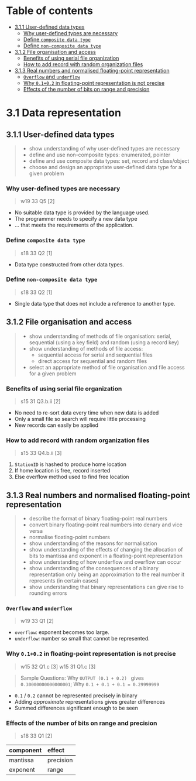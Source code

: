 # Table of contents

- [3.1.1 User-defined data types](#311-user-defined-data-types)
  - [Why user-defined types are necessary](#why-user-defined-types-are-necessary)
  - [Define `composite data type`](#define-composite-data-type)
  - [Define `non-composite data type`](#define-non-composite-data-type)
- [3.1.2 File organisation and access](#312-file-organisation-and-access)
  - [Benefits of using serial file organization](#benefits-of-using-serial-file-organization)
  - [How to add record with random organization files](#how-to-add-record-with-random-organization-files)
- [3.1.3 Real numbers and normalised floating-point representation](#313-real-numbers-and-normalised-floating-point-representation)
  - [`Overflow` and `underflow`](#overflow-and-underflow)
  - [Why `0.1+0.2` in floating-point representation is not precise](#why-0102-in-floating-point-representation-is-not-precise)
  - [Effects of the number of bits on range and precision](#effects-of-the-number-of-bits-on-range-and-precision)



# 3.1 Data representation

3.1.1 User-defined data types
-----------------------------

> - show understanding of why user-defined types are necessary
> - define and use non-composite types: enumerated, pointer
> - define and use composite data types: set, record and class/object
> - choose and design an appropriate user-defined data type for a given problem


### Why user-defined types are necessary
> w19 33 Q5 \[2\]

- No suitable data type is provided by the language used.
- The programmer needs to specify a new data type
- ... that meets the requirements of the application.

### Define `composite data type`
> s18 33 Q2 \[1\]

- Data type constructed from other data types.

### Define `non-composite data type`
> s18 33 Q2 \[1\]

- Single data type that does not include a reference to another type.

3.1.2 File organisation and access
----------------------------------

> - show understanding of methods of file organisation: serial, sequential (using a key field) and random (using a record key)
> - show understanding of methods of file access:
>   - sequential access for serial and sequential files
>   - direct access for sequential and random files
> - select an appropriate method of file organisation and file access for a given problem

### Benefits of using serial file organization
> s15 31 Q3.b.ii \[2\]

- No need to re-sort data every time when new data is added
- Only a small file so search will require little processing
- New records can easily be applied

### How to add record with random organization files
> s15 33 Q4.b.ii \[3\]

1. `StationID` is hashed to produce home location
2. If home location is free, record inserted
3. Else overflow method used to find free location



3.1.3 Real numbers and normalised floating-point representation
---------------------------------------------------------------

> - describe the format of binary floating-point real numbers
> - convert binary floating-point real numbers into denary and vice versa
> - normalise floating-point numbers
> - show understanding of the reasons for normalisation
> - show understanding of the effects of changing the allocation of bits to mantissa and exponent in a floating-point representation
> - show understanding of how underflow and overflow can occur
> - show understanding of the consequences of a binary representation only being an approximation to the real number it represents (in certain cases)
> - show understanding that binary representations can give rise to rounding errors

### `Overflow` and `underflow`
> w19 33 Q1 \[2\]

- `overflow`: exponent becomes too large.
- `underflow`: number so small that cannot be represented.


### Why `0.1+0.2` in floating-point representation is not precise
> w15 32 Q1.c \[3\]
> w15 31 Q1.c \[3\]

> Sample Questions: Why `OUTPUT (0.1 + 0.2) ` gives `0.30000000000000001`; Why `0.1 + 0.1 + 0.1 = 0.29999999`

- `0.1` / `0.2` cannot be represented precisely in binary
- Adding *approximate* representations gives greater differences
- Summed differences significant enough to be seen

### Effects of the number of bits on range and precision
> s18 33 Q1 \[2\]

| component | effect    |
|:----------|:----------|
| mantissa  | precision |
| exponent  | range     |
